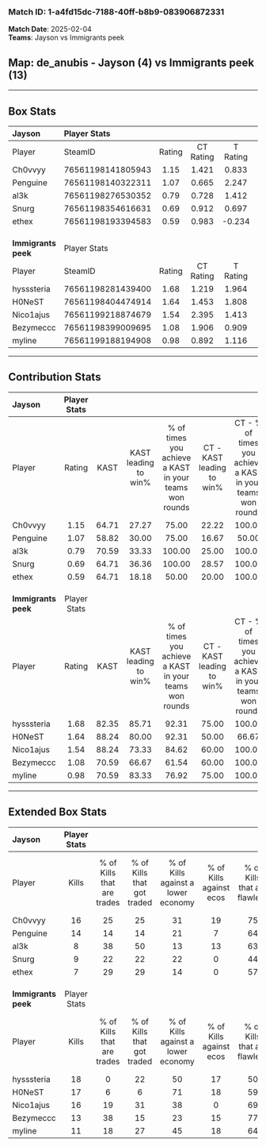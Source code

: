 ### Match ID: 1-a4fd15dc-7188-40ff-b8b9-083906872331  
**Match Date**: 2025-02-04  
**Teams**: Jayson vs Immigrants peek  

## **Map**: de_anubis - Jayson (4) vs Immigrants peek (13)  
---  

## Box Stats  

| **Jayson**          | Player Stats      |        |           |          |       |       |       |         |        |      |     |
| :- | :- | :-: | :-: | :-: | :-: | :-: | :-: | :-: | :-: | :-: | :-: |
| Player              | SteamID           | Rating | CT Rating | T Rating | KAST  |  ADR  | Kills | Assists | Deaths | K/D  | HS% |
| Ch0vvyy             | 76561198141805943 |  1.15  |   1.421   |  0.833   | 64.71 | 92.1  |  16   |    1    |   16   | 1.00 | 25  |
| Penguine            | 76561198140322311 |  1.07  |   0.665   |  2.247   | 58.82 | 100.5 |  14   |    2    |   15   | 0.93 | 57  |
| al3k                | 76561198276530352 |  0.79  |   0.728   |  1.412   | 70.59 | 67.5  |   8   |    5    |   14   | 0.57 | 62  |
| Snurg               | 76561198354616631 |  0.69  |   0.912   |  0.697   | 64.71 | 42.4  |   9   |    0    |   14   | 0.64 | 66  |
| ethex               | 76561198193394583 |  0.59  |   0.983   |  -0.234  | 64.71 | 56.8  |   7   |    4    |   16   | 0.44 | 71  |
|                     |                   |        |           |          |       |       |       |         |        |      |     |
|                     |                   |        |           |          |       |       |       |         |        |      |     |
|                     |                   |        |           |          |       |       |       |         |        |      |     |
| **Immigrants peek** | Player Stats      |        |           |          |       |       |       |         |        |      |     |
| Player              | SteamID           | Rating | CT Rating | T Rating | KAST  |  ADR  | Kills | Assists | Deaths | K/D  | HS% |
| hysssteria          | 76561198281439400 |  1.68  |   1.219   |  1.964   | 82.35 | 125.7 |  18   |    8    |   11   | 1.64 | 61  |
| H0NeST              | 76561198404474914 |  1.64  |   1.453   |  1.808   | 88.24 | 105.8 |  17   |    7    |   10   | 1.70 | 58  |
| Nico1ajus           | 76561199218874679 |  1.54  |   2.395   |  1.413   | 88.24 | 90.0  |  16   |    3    |   9    | 1.78 | 62  |
| Bezymeccc           | 76561198399009695 |  1.08  |   1.906   |  0.909   | 70.59 | 73.2  |  13   |    2    |   13   | 1.00 | 61  |
| myline              | 76561199188194908 |  0.98  |   0.892   |  1.116   | 70.59 | 56.8  |  11   |    2    |   11   | 1.00 | 27  |
---  

## Contribution Stats  

| **Jayson**          | Player Stats |       |                      |                                                        |                           |                                                             |                          |                                                            |
| :- | :-: | :-: | :-: | :-: | :-: | :-: | :-: | :-: |
| Player              |    Rating    | KAST  | KAST leading to win% | % of times you achieve a KAST in your teams won rounds | CT - KAST leading to win% | CT - % of times you achieve a KAST in your teams won rounds | T - KAST leading to win% | T - % of times you achieve a KAST in your teams won rounds |
| Ch0vvyy             |     1.15     | 64.71 |        27.27         |                         75.00                          |           22.22           |                           100.00                            |          50.00           |                           50.00                            |
| Penguine            |     1.07     | 58.82 |        30.00         |                         75.00                          |           16.67           |                            50.00                            |          50.00           |                           100.00                           |
| al3k                |     0.79     | 70.59 |        33.33         |                         100.00                         |           25.00           |                           100.00                            |          50.00           |                           100.00                           |
| Snurg               |     0.69     | 64.71 |        36.36         |                         100.00                         |           28.57           |                           100.00                            |          50.00           |                           100.00                           |
| ethex               |     0.59     | 64.71 |        18.18         |                         50.00                          |           20.00           |                           100.00                            |           0.00           |                            0.00                            |
|                     |              |       |                      |                                                        |                           |                                                             |                          |                                                            |
|                     |              |       |                      |                                                        |                           |                                                             |                          |                                                            |
|                     |              |       |                      |                                                        |                           |                                                             |                          |                                                            |
| **Immigrants peek** | Player Stats |       |                      |                                                        |                           |                                                             |                          |                                                            |
| Player              |    Rating    | KAST  | KAST leading to win% | % of times you achieve a KAST in your teams won rounds | CT - KAST leading to win% | CT - % of times you achieve a KAST in your teams won rounds | T - KAST leading to win% | T - % of times you achieve a KAST in your teams won rounds |
| hysssteria          |     1.68     | 82.35 |        85.71         |                         92.31                          |           75.00           |                           100.00                            |          90.00           |                           90.00                            |
| H0NeST              |     1.64     | 88.24 |        80.00         |                         92.31                          |           50.00           |                            66.67                            |          90.91           |                           100.00                           |
| Nico1ajus           |     1.54     | 88.24 |        73.33         |                         84.62                          |           60.00           |                           100.00                            |          80.00           |                           80.00                            |
| Bezymeccc           |     1.08     | 70.59 |        66.67         |                         61.54                          |           60.00           |                           100.00                            |          71.43           |                           50.00                            |
| myline              |     0.98     | 70.59 |        83.33         |                         76.92                          |           75.00           |                           100.00                            |          87.50           |                           70.00                            |
---  

## Extended Box Stats  

| **Jayson**          | Player Stats |                            |                            |                                    |                         |                              |                                 |        |                             |                                     |                          |                               |                            |
| :- | :-: | :-: | :-: | :-: | :-: | :-: | :-: | :-: | :-: | :-: | :-: | :-: | :-: |
| Player              |    Kills     | % of Kills that are trades | % of Kills that got traded | % of Kills against a lower economy | % of Kills against ecos | % of Kills that are flawless | % of Kills that are close duels | Deaths | % of Deaths that get traded | % of Deaths against a lower economy | % of Deaths against ecos | % of Deaths that are flawless | % of Deaths that are close |
| Ch0vvyy             |      16      |             25             |             25             |                 31                 |           19            |              75              |                0                |   16   |             19              |                 25                  |            6             |              75               |             0              |
| Penguine            |      14      |             14             |             14             |                 21                 |            7            |              64              |                7                |   15   |             13              |                 27                  |            7             |              53               |             7              |
| al3k                |      8       |             38             |             50             |                 13                 |           13            |              63              |                0                |   14   |             29              |                 14                  |            0             |              57               |             0              |
| Snurg               |      9       |             22             |             22             |                 22                 |            0            |              44              |                0                |   14   |             36              |                 14                  |            0             |              79               |             0              |
| ethex               |      7       |             29             |             29             |                 14                 |            0            |              57              |                0                |   16   |              6              |                 25                  |            6             |              50               |             0              |
|                     |              |                            |                            |                                    |                         |                              |                                 |        |                             |                                     |                          |                               |                            |
|                     |              |                            |                            |                                    |                         |                              |                                 |        |                             |                                     |                          |                               |                            |
|                     |              |                            |                            |                                    |                         |                              |                                 |        |                             |                                     |                          |                               |                            |
| **Immigrants peek** | Player Stats |                            |                            |                                    |                         |                              |                                 |        |                             |                                     |                          |                               |                            |
| Player              |    Kills     | % of Kills that are trades | % of Kills that got traded | % of Kills against a lower economy | % of Kills against ecos | % of Kills that are flawless | % of Kills that are close duels | Deaths | % of Deaths that get traded | % of Deaths against a lower economy | % of Deaths against ecos | % of Deaths that are flawless | % of Deaths that are close |
| hysssteria          |      18      |             0              |             22             |                 50                 |           17            |              50              |                0                |   11   |             18              |                 45                  |            18            |              45               |             9              |
| H0NeST              |      17      |             6              |             6              |                 71                 |           18            |              59              |                6                |   10   |             20              |                 30                  |            10            |              50               |             0              |
| Nico1ajus           |      16      |             19             |             31             |                 38                 |            0            |              69              |                0                |   9    |             56              |                 33                  |            11            |              78               |             0              |
| Bezymeccc           |      13      |             38             |             15             |                 23                 |           15            |              77              |                0                |   13   |             23              |                 46                  |            8             |              62               |             0              |
| myline              |      11      |             18             |             27             |                 45                 |           18            |              64              |                0                |   11   |             18              |                 27                  |            0             |              82               |             0              |

